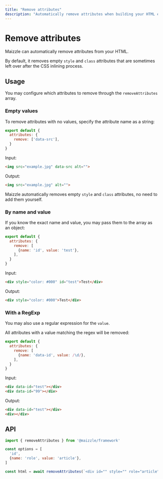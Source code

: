 ```yaml
---
title: "Remove attributes"
description: "Automatically remove attributes when building your HTML email."
---
```


# Remove attributes

Maizzle can automatically remove attributes from your HTML.

By default, it removes empty `style` and `class` attributes that are sometimes left over after the CSS inlining process.

## Usage

You may configure which attributes to remove through the `removeAttributes` array.

### Empty values

To remove attributes with no values, specify the attribute name as a string:

```js [config.js]
export default {
  attributes: {
    remove: ['data-src'],
  }
}
```

Input:

```html [emails/example.html]
<img src="example.jpg" data-src alt="">
```

Output:

```html
<img src="example.jpg" alt="">
```

<Alert>Maizzle automatically removes empty `style` and `class` attributes, no need to add them yourself.</Alert>

### By name and value

If you know the exact name and value, you may pass them to the array as an object:

```js [config.js]
export default {
  attributes: {
    remove: [
      {name: 'id', value: 'test'},
    ],
  }
}
```

Input:

```html
<div style="color: #000" id="test">Test</div>
```

Output:

```html
<div style="color: #000">Test</div>
```

### With a RegExp

You may also use a regular expression for the `value`.

All attributes with a value matching the regex will be removed:

```js [config.js]
export default {
  attributes: {
    remove: [
      {name: 'data-id', value: /\d/},
    ],
  }
}
```

Input:

```html
<div data-id="test"></div>
<div data-id="99"></div>
```

Output:

```html
<div data-id="test"></div>
<div></div>
```

## API

```js [app.js]
import { removeAttributes } from '@maizzle/framework'

const options = [
  'id',
  {name: 'role', value: 'article'},
]

const html = await removeAttributes(`<div id="" style="" role="article"></div>`, options)
```
